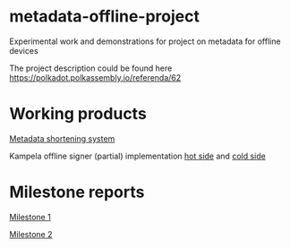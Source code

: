 # metadata-offline-project
Experimental work and demonstrations for project on metadata for offline devices

The project description could be found here https://polkadot.polkassembly.io/referenda/62

# Working products
[Metadata shortening system](https://github.com/Alzymologist/metadata-shortener)

Kampela offline signer (partial) implementation [hot side](https://github.com/Kalapaja/siltti/blob/1beab558e8c324d008cbb339b2801d426c694fdd/rust/database/src/process_input.rs#L67) and [cold side](https://github.com/Kalapaja/kampela-firmware/blob/5a5050315c8284a3b887e017d340e8b6bad55213/kampela-system/src/devices/psram.rs#L295)

# Milestone reports

[Milestone 1](milestone_1.md)

[Milestone 2](milestone_2.md)
